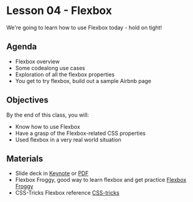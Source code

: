 # Lesson 04 - Flexbox

We're going to learn how to use Flexbox today - hold on tight!

## Agenda

* Flexbox overview
* Some codealong use cases
* Exploration of all the flexbox properties
* You get to try flexbox, build out a sample Airbnb page

## Objectives

By the end of this class, you will:
 
* Know how to use Flexbox
* Have a grasp of the Flexbox-related CSS properties
* Used flexbox in a very real world situation

## Materials

* Slide deck in [Keynote](GA-FEWD-lesson-flexbox.key) or [PDF](GA-FEWD-lesson-flexbox.pdf)
* Flexbox Froggy, good way to learn flexbox and get practice [Flexbox Froggy](https://flexboxfroggy.com/)
* CSS-Tricks Flexbox reference [CSS-tricks](https://css-tricks.com/snippets/css/a-guide-to-flexbox/)
